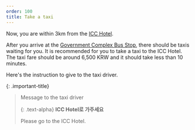 ```yaml
---
order: 100
title: Take a taxi
---
```

Now, you are within 3km from the [ICC Hotel](http://hotel.hotelicc.com/view/index.do?SS_SVC_LANG_CODE=ENG).

After you arrive at the [Government Complex Bus Stop](https://naver.me/GlVC83eN), there should be taxis waiting for you. It is recommended for you to take a taxi to the ICC Hotel. The taxi fare should be around 6,500 KRW and it should take less than 10 minutes.


Here's the instruction to give to the taxi driver. 

{: .important-title}
> Message to the taxi driver
> 
> {: .text-alpha}
> **ICC Hotel로 가주세요**
>
> Please go to the ICC Hotel.



